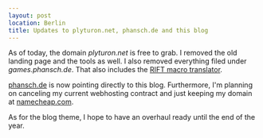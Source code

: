 ```yaml
---
layout: post
location: Berlin
title: Updates to plyturon.net, phansch.de and this blog
---
```


As of today, the domain *plyturon.net* is free to grab. I removed the old landing page and the tools as well.
I also removed everything filed under *games.phansch.de*. That also includes the [RIFT macro translator](http://phansch.github.com/2012/02/03/the-rift-macro-system/).

[phansch.de](http://phansch.de) is now pointing directly to this blog.
Furthermore, I'm planning on canceling my current webhosting contract and just keeping my domain at [namecheap.com](http://namecheap.com). 

As for the blog theme, I hope to have an overhaul ready until the end of the year.